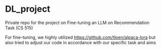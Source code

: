 # DL_project

Private repo for the project on Fine-tuning an LLM on Recommendation Task (CS 515)

For fine-tuning, we highly utilized https://github.com/tloen/alpaca-lora but also tried to adjust our code in accordance with our specific task and aims
